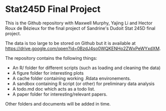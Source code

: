 # Stat245D Final Project

This is the Github repository with Maxwell Murphy, Yajing Li and Hector Roux de Bézieux for the final project of Sandrine's Dudoit Stat 245D final project.

The data is too large to be stored on Github but it is available at https://drive.google.com/open?id=0BzdJ4so0WQKENHo2ZWxPeWYxdXM.

The repository contains the following things:

- An R/ folder for different scripts (such as loading and cleaning the data)
- A figure folder for interesting plots
- A cache folder containing working .Rdata environements.
- A sandbox containing R script (or other) for preliminary data analysis
- A todo.md doc which acts as a todo list.
- A paper folder for interesting/relevant papers.

Other folders and documents will be added in time.
